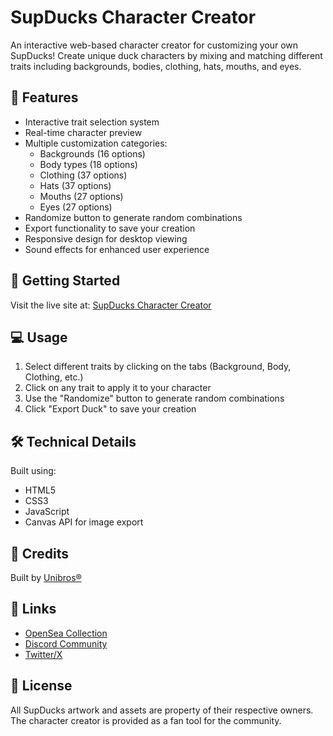 # SupDucks Character Creator

An interactive web-based character creator for customizing your own SupDucks! Create unique duck characters by mixing and matching different traits including backgrounds, bodies, clothing, hats, mouths, and eyes.

## 🦆 Features

- Interactive trait selection system
- Real-time character preview
- Multiple customization categories:
  - Backgrounds (16 options)
  - Body types (18 options)
  - Clothing (37 options)
  - Hats (37 options)
  - Mouths (27 options)
  - Eyes (27 options)
- Randomize button to generate random combinations
- Export functionality to save your creation
- Responsive design for desktop viewing
- Sound effects for enhanced user experience

## 🚀 Getting Started

Visit the live site at: [SupDucks Character Creator](https://unibr0s.github.io/SupDucks-Character-Creator/)

## 💻 Usage

1. Select different traits by clicking on the tabs (Background, Body, Clothing, etc.)
2. Click on any trait to apply it to your character
3. Use the "Randomize" button to generate random combinations
4. Click "Export Duck" to save your creation

## 🛠️ Technical Details

Built using:
- HTML5
- CSS3
- JavaScript
- Canvas API for image export

## 🎨 Credits

Built by [Unibros®](https://unibros.xyz)

## 🔗 Links

- [OpenSea Collection](https://opensea.io/collection/supducks)
- [Discord Community](https://discord.gg/JwAHqmz6MC)
- [Twitter/X](https://x.com/unibr0s)

## 📝 License

All SupDucks artwork and assets are property of their respective owners. The character creator is provided as a fan tool for the community.